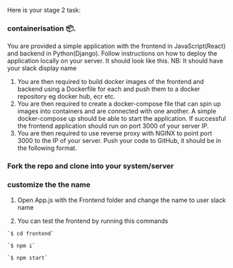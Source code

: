 Here is your stage 2 task:

### containerisation :package:.

You are provided a simple application with the frontend in JavaScript(React) and backend in Python(Django). 
Follow instructions on how to deploy the application locally on your server. It should look like this. NB: It should have your slack display name

1. You are then required to build docker images of the frontend and backend using a Dockerfile for each and push them to a docker repository eg docker hub, ecr etc.
2. You are then required to create a docker-compose file that can spin up images into containers and are connected with one another. A simple docker-compose up should be able to start the application. If successful the frontend application should run on port 3000 of your server IP.
3. You are then required to use reverse proxy with NGINX to point port 3000 to the IP of your server.
Push your code to GitHub, it should be in the following format.


### Fork the repo and clone into your system/server

### customize the the name 

1. Open <bold>App.js</bold> with the Frontend folder and change the name to user slack name

2. You can test the frontend by running this commands

```
`$ cd frontend`

`$ npm i`

`$ npm start`

```
